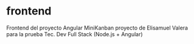 # frontend
Frontend del proyecto Angular MiniKanban proyecto de Elisamuel Valera para la prueba Tec. Dev Full Stack (Node.js + Angular)
